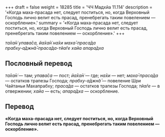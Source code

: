 +++
draft = false
weight = 18285
title = 'ЧЧ Мадхйа 11.114'
description = '«Когда маха-прасада нет, следует поститься, но, когда Верховный Господь лично велит есть прасад, пренебрегать таким повелением — оскорбление».'
summary = '«Когда маха-прасада нет, следует поститься, но, когда Верховный Господь лично велит есть прасад, пренебрегать таким повелением — оскорбление».'
+++

_та̄ха̄н̇ упава̄са, йа̄ха̄н̇ на̄хи маха̄-праса̄да  
прабху-а̄джн̃а̄-праса̄да-тйа̄ге хайа апара̄дха_

## Пословный перевод

_та̄ха̄н̇_ — там; _упава̄са_ — пост; _йа̄ха̄н̇_ — где; _на̄хи_ — нет; _маха̄_\-_праса̄да_ — остатков трапезы Господа; _прабху_\-_а̄джн̃а̄_ — повеление Шри Чайтаньи Махапрабху; _праса̄да_ — остатков трапезы Господа; _тйа̄ге_ — в отвержении; _хайа_ — есть; _апара̄дха_ — оскорбление.

## Перевод

**«Когда маха-прасада нет, следует поститься, но, когда Верховный Господь лично велит есть прасад, пренебрегать таким повелением — оскорбление».**
